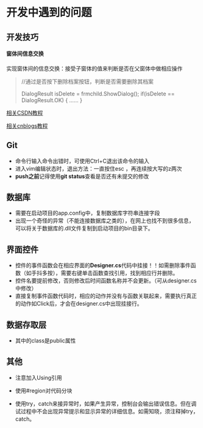 # 开发中遇到的问题



## 开发技巧

#### 窗体间信息交换

实现窗体间的信息交换：接受子窗体的值来判断是否在父窗体中做相应操作

> //通过是否按下删除档案按钮，判断是否需要删除其档案
>
> DialogResult isDelete = frmchild.ShowDialog();
> if(isDelete == DialogResult.OK)
>  {   ……  }

[相关CSDN教程](https://blog.csdn.net/rockytech/article/details/21474007)

[相关cnblogs教程](https://www.cnblogs.com/gavin-king/p/4167856.html)



## Git

- 命令行输入命令出错时，可使用Ctrl+C退出该命令的输入
- 进入vim编辑状态时，退出方法：一直按住esc ，再连续按大写的z两次
- **push之前**记得使用**git status**查看是否还有未提交的修改



## 数据库

- 需要在启动项目的app.config中，复制数据库字符串连接字段
- 出现一个奇怪的异常（不能连接数据库之类的），在网上也找不到很多信息，可以将关于数据库的.dll文件复制到启动项目的bin目录下。



## 界面控件

- 控件的事件函数会在相应界面的**Designer.cs**代码中挂接！！如需删除事件函数（如手抖多按），需要右键单击函数查找引用，找到相应行并删除。
- 控件名要提前修改，否则修改后时间函数名称并不会更新。（可从designer.cs中修改）
- 直接复制事件函数代码时，相应的动作并没有与函数关联起来，需要执行真正的动作如Click后，才会在designer.cs中出现挂接行。



## 数据存取层

- 其中的class是public属性



## 其他

- 注意加入Using引用

- 使用#region对代码分块

- 使用try，catch来接异常时，如果产生异常，控制台会输出错误信息。但在调试过程中不会出现异常提示和显示异常的详细信息。如需知晓，须注释掉try，catch。

  